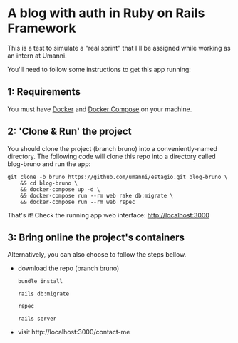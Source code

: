 #  A blog with auth in Ruby on Rails Framework

This is a test to simulate a "real sprint" that I'll be assigned while working as an intern at Umanni.

You'll need to follow some instructions to get this app running:

## 1: Requirements

You must have [Docker](https://docs.docker.com/) and
[Docker Compose](https://docs.docker.com/compose/) on your machine.


## 2: 'Clone & Run' the project

You should clone the project (branch bruno) into a conveniently-named directory. The following code will clone this repo into 
a directory called blog-bruno and run the app:

```
git clone -b bruno https://github.com/umanni/estagio.git blog-bruno \
	&& cd blog-bruno \
	&& docker-compose up -d \
	&& docker-compose run --rm web rake db:migrate \
	&& docker-compose run --rm web rspec
```

That's it! Check the running app web interface: [http://localhost:3000](http://localhost:3000)


## 3: Bring online the project's containers

Alternatively, you can also choose to follow the steps bellow.

- download the repo (branch bruno)

    `bundle install`
    
    `rails db:migrate`
   
    `rspec`

    `rails server`

- visit http://localhost:3000/contact-me